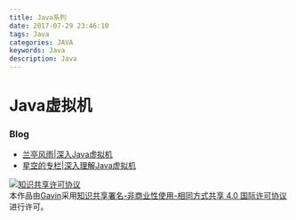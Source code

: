 ```yaml
---
title: Java系列
date: 2017-07-29 23:46:10
tags: Java
categories: JAVA
keywords: Java
description: Java
---
```


# Java虚拟机

### Blog
- [兰亭风雨|深入Java虚拟机](http://blog.csdn.net/mmc_maodun/article/category/1823903)
- [星空的专栏|深入理解Java虚拟机](http://blog.csdn.net/chaofanwei/article/details/19418753)








<a rel="license" href="http://creativecommons.org/licenses/by-nc-sa/4.0/"><img alt="知识共享许可协议" style="border-width:0" src="https://i.creativecommons.org/l/by-nc-sa/4.0/88x31.png" /></a><br />本作品由<a xmlns:cc="http://creativecommons.org/ns#" href="http://wonius.top/" property="cc:attributionName" rel="cc:attributionURL">Gavin</a>采用<a rel="license" href="http://creativecommons.org/licenses/by-nc-sa/4.0/">知识共享署名-非商业性使用-相同方式共享 4.0 国际许可协议</a>进行许可。